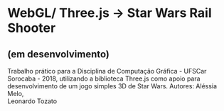 # WebGL/ Three.js -> Star Wars Rail Shooter 
## (em desenvolvimento)
Trabalho prático para a Disciplina de Computação Gráfica - UFSCar Sorocaba - 2018, utilizando a biblioteca Three.js como apoio para desenvolvimento de um jogo simples 3D de Star Wars. 
Autores: 
Aléssia Melo,  
Leonardo Tozato
